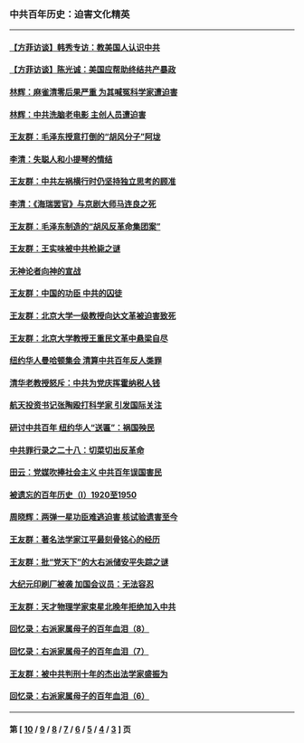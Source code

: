 ### 中共百年历史：迫害文化精英
---
#### [【方菲访谈】韩秀专访：教美国人认识中共](../../pages/nf1176111/n13821310.md?10140430) 
#### [【方菲访谈】陈光诚：美国应帮助终结共产暴政](../../pages/nf1176111/n13759521.md?10140430) 
#### [林辉：麻雀清零后果严重 为其喊冤科学家遭迫害](../../pages/nf1176111/n13746900.md?10140430) 
#### [林辉：中共洗脑老电影 主创人员遭迫害](../../pages/nf1176111/n13699437.md?10140430) 
#### [王友群：毛泽东授意打倒的“胡风分子”阿垅](../../pages/nf1176111/n13592541.md?10140430) 
#### [李清：失聪人和小提琴的情结](../../pages/nf1176111/n13459280.md?10140430) 
#### [王友群：中共左祸横行时仍坚持独立思考的顾准](../../pages/nf1176111/n13444722.md?10140430) 
#### [李清：《海瑞罢官》与京剧大师马连良之死](../../pages/nf1176111/n13412316.md?10140430) 
#### [王友群：毛泽东制造的“胡风反革命集团案”](../../pages/nf1176111/n13324909.md?10140430) 
#### [王友群：王实味被中共枪毙之谜](../../pages/nf1176111/n13307502.md?10140430) 
#### [无神论者向神的宣战](../../pages/nf1176111/n13281535.md?10140430) 
#### [王友群：中国的功臣 中共的囚徒](../../pages/nf1176111/n13291790.md?10140430) 
#### [王友群：北京大学一级教授向达文革被迫害致死](../../pages/nf1176111/n13150966.md?10140430) 
#### [王友群：北京大学教授王重民文革中悬梁自尽](../../pages/nf1176111/n13084645.md?10140430) 
#### [纽约华人曼哈顿集会 清算中共百年反人类罪](../../pages/nf1176111/n13084157.md?10140430) 
#### [清华老教授怒斥：中共为党庆挥霍纳税人钱](../../pages/nf1176111/n13071430.md?10140430) 
#### [航天投资书记张陶殴打科学家 引发国际关注](../../pages/nf1176111/n13069132.md?10140430) 
#### [研讨中共百年 纽约华人“送匾”：祸国殃民](../../pages/nf1176111/n13057367.md?10140430) 
#### [中共罪行录之二十八：切菜切出反革命](../../pages/nf1176111/n13030600.md?10140430) 
#### [田云：党媒吹捧社会主义 中共百年误国害民](../../pages/nf1176111/n13006682.md?10140430) 
#### [被遗忘的百年历史（I）1920至1950](../../pages/nf1176111/n12986411.md?10140430) 
#### [周晓辉：两弹一星功臣难逃迫害 核试验遗害至今](../../pages/nf1176111/n12974997.md?10140430) 
#### [王友群：著名法学家江平最刻骨铭心的经历](../../pages/nf1176111/n12970787.md?10140430) 
#### [王友群：批“党天下”的大右派储安平失踪之谜](../../pages/nf1176111/n12954229.md?10140430) 
#### [大纪元印刷厂被袭 加国会议员：无法容忍](../../pages/nf1176111/n12883028.md?10140430) 
#### [王友群：天才物理学家束星北晚年拒绝加入中共](../../pages/nf1176111/n12792913.md?10140430) 
#### [回忆录：右派家属母子的百年血泪（8）](../../pages/nf1176111/n12706196.md?10140430) 
#### [回忆录：右派家属母子的百年血泪（7）](../../pages/nf1176111/n12706191.md?10140430) 
#### [王友群：被中共判刑十年的杰出法学家盛振为](../../pages/nf1176111/n12706141.md?10140430) 
#### [回忆录：右派家属母子的百年血泪（6）](../../pages/nf1176111/n12698863.md?10140430) 

---
#### 第 [ [10](./10.md?10140430) / [9](./9.md?10140430) / [8](./8.md?10140430) / [7](./7.md?10140430) / [6](./6.md?10140430) / [5](./5.md?10140430) / [4](./4.md?10140430) / [3](./3.md?10140430) ] 页
